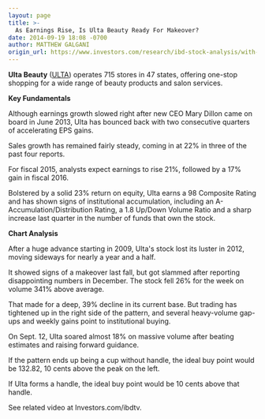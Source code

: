 ```yaml
---
layout: page
title: >-
  As Earnings Rise, Is Ulta Beauty Ready For Makeover?
date: 2014-09-19 18:08 -0700
author: MATTHEW GALGANI
origin_url: https://www.investors.com/research/ibd-stock-analysis/with-earnings-accelerating-is-ulta-beauty-ready-for-a-makeover/
---
```





**Ulta Beauty** ([ULTA](https://research.investors.com/quote.aspx?symbol=ULTA)) operates 715 stores in 47 states, offering one-stop shopping for a wide range of beauty products and salon services.

  

**Key Fundamentals**

  

Although earnings growth slowed right after new CEO Mary Dillon came on board in June 2013, Ulta has bounced back with two consecutive quarters of accelerating EPS gains.

  

Sales growth has remained fairly steady, coming in at 22% in three of the past four reports.

  

For fiscal 2015, analysts expect earnings to rise 21%, followed by a 17% gain in fiscal 2016.

  

Bolstered by a solid 23% return on equity, Ulta earns a 98 Composite Rating and has shown signs of institutional accumulation, including an A- Accumulation/Distribution Rating, a 1.8 Up/Down Volume Ratio and a sharp increase last quarter in the number of funds that own the stock.

  

**Chart Analysis**

  

After a huge advance starting in 2009, Ulta's stock lost its luster in 2012, moving sideways for nearly a year and a half.

  

It showed signs of a makeover last fall, but got slammed after reporting disappointing numbers in December. The stock fell 26% for the week on volume 341% above average.

  

That made for a deep, 39% decline in its current base. But trading has tightened up in the right side of the pattern, and several heavy-volume gap-ups and weekly gains point to institutional buying.

  

On Sept. 12, Ulta soared almost 18% on massive volume after beating estimates and raising forward guidance.

  

If the pattern ends up being a cup without handle, the ideal buy point would be 132.82, 10 cents above the peak on the left.

  

If Ulta forms a handle, the ideal buy point would be 10 cents above that handle.

  

See related video at Investors.com/ibdtv.




